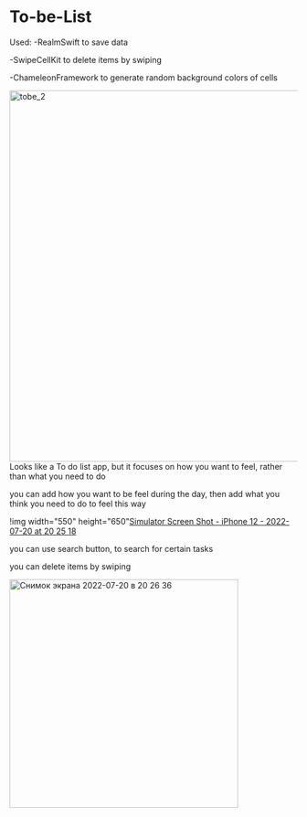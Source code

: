 # To-be-List
Used:
-RealmSwift to save data

-SwipeCellKit to delete items by swiping

-ChameleonFramework to generate random background colors of cells

<img width="550" height="650" alt="tobe_2" src="https://user-images.githubusercontent.com/71122864/181023850-dc373697-76df-4521-979b-7ace711e4278.png">
Looks like a To do list app, but it focuses on how you want to feel, rather than what you need to do

you can add how you want to be feel during the day, then add what you think you need to do to feel this way

!img width="550" height="650"[Simulator Screen Shot - iPhone 12 - 2022-07-20 at 20 25 18](https://user-images.githubusercontent.com/71122864/181023249-c1151f93-0652-42f0-ad61-ded8f4e365ed.png)

you can use search button, to search for certain tasks

you can delete items by swiping

<img width="400" alt="Снимок экрана 2022-07-20 в 20 26 36" src="https://user-images.githubusercontent.com/71122864/181023561-add230a0-e92f-4798-bde6-8544b6e56e6f.png">



